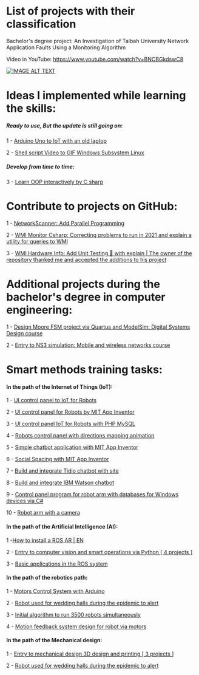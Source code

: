 # List of projects with their classification
Bachelor's degree project:
An Investigation of Taibah University Network Application Faults Using a Monitoring Algorithm

Video in YouTube: https://www.youtube.com/watch?v=BNCBGkdswC8

[![IMAGE ALT TEXT](https://i.ytimg.com/vi/BNCBGkdswC8/hqdefault.jpg?sqp=-oaymwEcCPYBEIoBSFXyq4qpAw4IARUAAIhCGAFwAcABBg==&rs=AOn4CLBgJcnAN6Ef9l1EGzzC-XgveMcNpQ)](https://www.youtube.com/watch?v=BNCBGkdswC8 "An Investigation of Taibah University Network Application Faults Using a Monitoring Algorithm")

# Ideas I implemented while learning the skills:
##### Ready to use, But the update is still going on:
1 - [Arduino Uno to IoT with an old laptop](https://github.com/MohammadYAmmar/Arduino-Uno-to-IoT-with-old-laptop)

2 - [Shell script Video to GIF Windows Subsystem Linux](https://github.com/MohammadYAmmar/Shell-script-Video-to-GIF-Windows-Subsystem-Linux)

##### Develop from time to time:

3 - [Learn OOP interactively by C sharp](https://github.com/MohammadYAmmar/Learn-OOP-interactively-by-C-sharp)


# Contribute to projects on GitHub:
1 - [NetworkScanner: Add Parallel Programming](https://github.com/MohammadYAmmar/NetworkScanner)

2 - [WMI Monitor Csharp: Correcting problems to run in 2021 and explain a utility for queries to WMI](https://github.com/MohammadYAmmar/WMI_Monitor_Csharp)

3 - [WMI Hardware Info: Add Unit Testing 🧪 with explain | The owner of the repository thanked me and accepted the additions to his project](https://github.com/MohammadYAmmar/WMIHardwareInfo-with-Unit-Testing)

# Additional projects during the bachelor's degree in computer engineering:
1 - [Design Moore FSM project via Quartus and ModelSim: Digital Systems Design course](https://github.com/MohammadYAmmar/Design-Moore-FSM-project-via-Quartus-and-ModelSim)

2 - [Entry to NS3 simulation: Mobile and wireless networks course](https://github.com/MohammadYAmmar/Entry-to-NS3-simulation) 

# Smart methods training tasks:
#### In the path of the Internet of Things (IoT):
1 - [UI control panel to IoT for Robots](https://github.com/MohammadYAmmar/UI-control-panel-to-IoT-for-Robots)

2 - [UI control panel for Robots by MIT App Inventor](https://github.com/MohammadYAmmar/UI-control-panel-for-Robots-by-MIT-App-Inventor)

3 - [UI control panel IoT for Robots with PHP MySQL](https://github.com/MohammadYAmmar/UI-control-panel-IoT-for-Robots-with-PHP-MySQL)

4 - [Robots control panel with directions mapping animation](https://github.com/MohammadYAmmar/Robots-control-panel-with-directions-mapping-animation)

5 - [Simple chatbot application with MIT App Inventor](https://github.com/MohammadYAmmar/simple-chatbot-application-with-MIT-App-Inventor)

6 - [Social Spacing with MIT App Inventor](https://github.com/MohammadYAmmar/Social-Spacing-with-MIT-App-Inventor)

7 - [Build and integrate Tidio chatbot with site](https://github.com/MohammadYAmmar/Build-and-integrate-Tidio-chat-bot-with-site)

8 - [Build and integrate IBM Watson chatbot](https://github.com/MohammadYAmmar/Build-and-integrate-IBM-Watson-chatbot)

9 - [Control panel program for robot arm with databases for Windows devices via C#](https://github.com/MohammadYAmmar/A-control-panel-program-for-robot-arm-with-databases-for-Windows-devices-via-c-sharp)

10 - [Robot arm with a camera](https://github.com/MohammadYAmmar/Robot-arm-with-a-camera)


#### In the path of the Artificial Intelligence (AI):

1 -[How to install a ROS AR | EN](https://github.com/MohammadYAmmar/How-to-install-a-ROS-AR-EN)

2 - [Entry to computer vision and smart operations via Python [ 4 projects ]](https://github.com/MohammadYAmmar/entry-to-computer-vision-and-smart-operations-via-Python)

3 - [Basic applications in the ROS system](https://github.com/MohammadYAmmar/Basic-applications-in-the-ROS-system)


#### In the path of the robotics path:

  1 - [Motors Control System with Arduino](https://github.com/MohammadYAmmar/Motors-Control-System)

  2 - [Robot used for wedding halls during the epidemic to alert](https://github.com/MohammadYAmmar/Robot-used-for-wedding-halls-during-the-epidemic-to-alert)

  3 - [Initial algorithm to run 3500 robots simultaneously](https://github.com/MohammadYAmmar/Initial-algorithm-to-run-3500-robots-simultaneously)

  4 - [Motion feedback system design for robot via motors](https://github.com/MohammadYAmmar/Motion-feedback-system-design-for-robot-via-motors)


#### In the path of the Mechanical design:

  1 - [Entry to mechanical design 3D design and printing [ 3 projects ]](https://github.com/MohammadYAmmar/entry-to-mechanical-design-3D-design-and-printing)

  2 - [Robot used for wedding halls during the epidemic to alert](https://github.com/MohammadYAmmar/Robot-used-for-wedding-halls-during-the-epidemic-to-alert)
